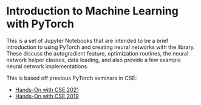 # Introduction to Machine Learning with PyTorch

This is a set of Jupyter Notebooks that are intended to be a brief introduction to using PyTorch and creating neural networks with the library.  These discuss the autogradient feature, optimization routines, the neural network helper classes, data loading, and also provide a few example neural network implementations.

This is based off previous PyTorch seminars in CSE:

- [Hands-On with CSE 2021](https://github.com/nicknytko/cse-pytorch-workshop/)
- [Hands-On with CSE 2019](https://github.com/compdyn/pytorch_tutorial)
